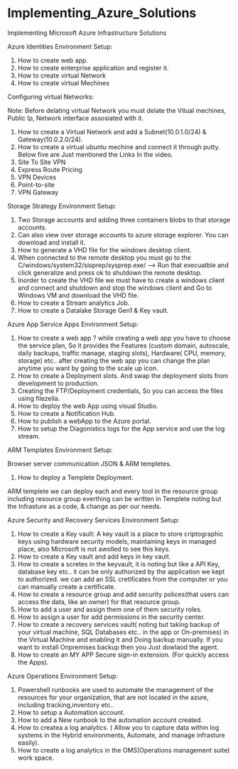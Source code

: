# Implementing_Azure_Solutions
Implementing Microsoft Azure Infrastructure Solutions

Azure Identities Environment Setup:
1. How to create web app.
2. How to create enterprise application and register it.
3. How to create virtual Network
4. How to create virtual Mechines

Configuring virtual Networks:

Note: Before delating virtual Network you must delate the Vitual mechines, Public Ip, Network interface assosiated with it. 
1. How to create a Virtual Network and add a Subnet(10.0.1.0/24) & Gateway(10.0.2.0/24).
2. How to create a virtual ubuntu mechine and connect it through putty. 
Below five are Just mentioned the Links In the video.
3. Site To Site VPN
4. Express Route Pricing
5. VPN Devices
6. Point-to-site
7. VPN Gateway

Storage Strategy Environment Setup:

1. Two Storage accounts and adding three containers blobs to that storage accounts.
2. Can also view over storage accounts to azure storage explorer. You can download and install it.
3. How to generate a VHD file for the windows desktop client.
4. When connected to the remote desktop you must go to the C/windows/system32/sisprep/sysprep.exe/ --> Run that execuatble and click generalize and press ok to shutdown the remote desktop.
5. Inorder to create the VHD file we must have to create a windows client and connect and shutdown and stop the windows client and Go to Windows VM and download the VHD file.
6. How to create a Stream analytics Job.
7. How to create a Datalake Storage Gen1 & Key vault.

Azure App Service Apps Environment Setup:

1. How to create a web app ? while creating a web app you have to choose the service plan, So it provides the Features (custom domain, autoscale, daily backups, traffic manage, staging slots), Hardware( CPU, memory, storage) etc.. after creating the web app you can change the plan anytime you want by going to the scale up icon. 
2. How to create a Deployment slots. And swap the deployment slots from development to production.
3. Creating the FTP/Deployment credentials, So you can access the files using filezella.
4. How to deploy the web App using visual Studio.
5. How to create a Notification Hub.
6. How to publish a webApp to the Azure portal.
7. How to setup the Diagonistics logs for the App service and use the log stream. 

ARM Templates Environment Setup:

Browser server communication JSON & ARM templetes.

1. How to deploy a Templete Deployment.

ARM templete we can deploy each and every tool in the resource group including resource group everthing can be written in Templete noting but the Infrasture as a code, & change as per our needs.

Azure Security and Recovery Services Environment Setup:

1. How to create a Key vault: A key vault is a place to store criptographic keys using hardware security models, maintaining keys in managed place, also Microsoft is not awolled to see this keys.
2. How to create a Key vault and add keys in key vault.
3. How to create a scretes in the keyvault, it is noting but like a API Key, database key etc.. it can be only authorized by the application we kept to authorized. we can add an SSL cretificates from the computer or you can manually create a certificate.
4. How to create a resource group and add security polices(that users can access the data, like an owner) for that resource group.
5. How to add a user and assign them one of them security roles.
6. How to assign a user for add permissions in the security center.
7. How to create a recovery services vault( noting but taking backup of your virtual machine, SQL Databases etc.. in the app or On-premises) in the Virtual Machine and enabling it and Doing backup manually. If you want to install Onpremises backup then you Just dowlaod the agent.
8. How to create an MY APP Secure sign-in extension. (For quickly access the Apps). 

Azure Operations Environment Setup:

1. Powershell runbooks are used to automate the management of the resources for your organization, that are not located in the azure, including tracking,inventory etc..
2. How to setup a Automation account.
3. How to add a New runbook to the automation account created.
3. How to createa a log analytics. ( Allow you to capture data within log systems in the Hybrid environments, Automate, and manage infrasture easily).
4. How to create a log analytics in the OMS(Operations management suite)  work space.

